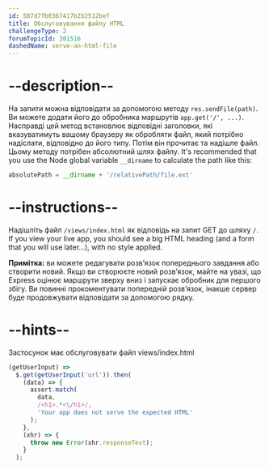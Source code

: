 ```yaml
---
id: 587d7fb0367417b2b2512bef
title: Обслуговування файлу HTML
challengeType: 2
forumTopicId: 301516
dashedName: serve-an-html-file
---
```


# --description--

На запити можна відповідати за допомогою методу `res.sendFile(path)`. Ви можете додати його до обробника маршрутів `app.get('/', ...)`. Насправді цей метод встановлює відповідні заголовки, які вказуватимуть вашому браузеру як обробляти файл, який потрібно надіслати, відповідно до його типу. Потім він прочитає та надішле файл. Цьому методу потрібен абсолютний шлях файлу. It's recommended that you use the Node global variable `__dirname` to calculate the path like this:

```js
absolutePath = __dirname + '/relativePath/file.ext'
```

# --instructions--

Надішліть файл `/views/index.html` як відповідь на запит GET до шляху `/`. If you view your live app, you should see a big HTML heading (and a form that you will use later…), with no style applied.

**Примітка:** ви можете редагувати розв’язок попереднього завдання або створити новий. Якщо ви створюєте новий розв’язок, майте на увазі, що Express оцінює маршрути зверху вниз і запускає обробник для першого збігу. Ви повинні прокоментувати попередній розв’язок, інакше сервер буде продовжувати відповідати за допомогою рядку.

# --hints--

Застосунок має обслуговувати файл views/index.html

```js
(getUserInput) =>
  $.get(getUserInput('url')).then(
    (data) => {
      assert.match(
        data,
        /<h1>.*<\/h1>/,
        'Your app does not serve the expected HTML'
      );
    },
    (xhr) => {
      throw new Error(xhr.responseText);
    }
  );
```

